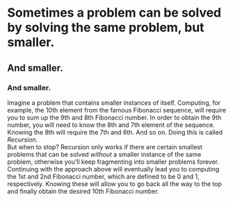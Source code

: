 # Sometimes a problem can be solved by solving the same problem, but smaller.
## And smaller. 
### And smaller.

Imagine a problem that contains smaller instances of itself. Computing, for example, the 10th element from the famous Fibonacci sequence, will require you to sum up the 9th and 8th Fibonacci number. In order to obtain the 9th number, you will need to know the 8th and 7th element of the sequence. Knowing the 8th will require the 7th and 6th. And so on. Doing this is called *Recursion*.  
But when to stop? Recursion only works if there are certain smallest problems that can be solved *without* a smaller instance of the same problem, otherwise you’ll keep fragmenting into smaller problems forever. Continuing with the approach above will eventually lead you to computing the 1st and 2nd Fibonacci number, which are defined to be 0 and 1, respectively. Knowing these will allow you to go back all the way to the top and finally obtain the desired 10th Fibonacci number.


